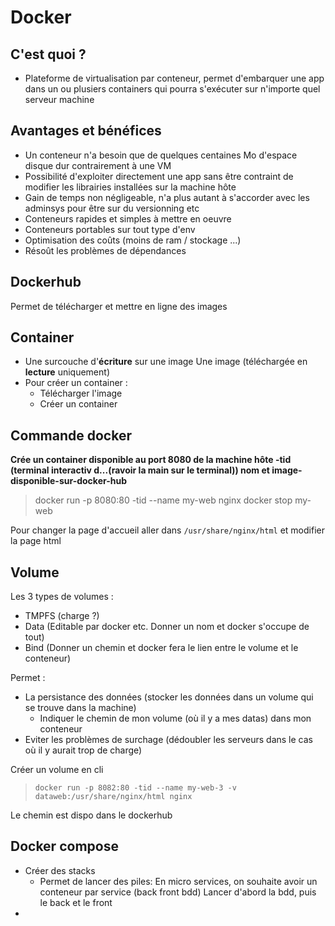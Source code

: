 # Docker

## C'est quoi ?

-   Plateforme de virtualisation par conteneur, permet d'embarquer une app dans un ou plusiers containers qui pourra s'exécuter sur n'importe quel serveur machine

## Avantages et bénéfices

-   Un conteneur n'a besoin que de quelques centaines Mo d'espace disque dur contrairement à une VM
-   Possibilité d'exploiter directement une app sans être contraint de modifier les librairies installées sur la machine hôte
-   Gain de temps non négligeable, n'a plus autant à s'accorder avec les adminsys pour être sur du versionning etc
-   Conteneurs rapides et simples à mettre en oeuvre
-   Conteneurs portables sur tout type d'env
-   Optimisation des coûts (moins de ram / stockage ...)
-   Résoût les problèmes de dépendances

## Dockerhub

Permet de télécharger et mettre en ligne des images

## Container

-   Une surcouche d'**écriture** sur une image
    Une image (téléchargée en **lecture** uniquement)
-   Pour créer un container :
    -   Télécharger l'image
    -   Créer un container

## Commande docker

**Crée un container disponible au port 8080 de la machine hôte -tid (terminal interactiv d...(ravoir la main sur le terminal)) nom et image-disponible-sur-docker-hub**

> docker run -p 8080:80 -tid --name my-web nginx
> docker stop my-web

Pour changer la page d'accueil aller dans `/usr/share/nginx/html` et modifier la page html

## Volume

Les 3 types de volumes :

-   TMPFS (charge ?)
-   Data (Editable par docker etc. Donner un nom et docker s'occupe de tout)
-   Bind (Donner un chemin et docker fera le lien entre le volume et le conteneur)

Permet :

-   La persistance des données (stocker les données dans un volume qui se trouve dans la machine)
    -   Indiquer le chemin de mon volume (où il y a mes datas) dans mon conteneur
-   Eviter les problèmes de surchage (dédoubler les serveurs dans le cas où il y aurait trop de charge)

Créer un volume en cli

> `docker run -p 8082:80 -tid --name my-web-3 -v dataweb:/usr/share/nginx/html nginx`

Le chemin est dispo dans le dockerhub

## Docker compose

-   Créer des stacks
    -   Permet de lancer des piles:
        En micro services, on souhaite avoir un conteneur par service (back front bdd)
        Lancer d'abord la bdd, puis le back et le front
-
